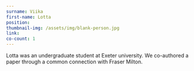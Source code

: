 ```yaml
---
surname: Viika
first-name: Lotta
position: 
thumbnail-img: /assets/img/blank-person.jpg
link: 
co-count: 1
---
```


Lotta was an undergraduate student at Exeter university. We co-authored a paper through a common connection with Fraser Milton.






